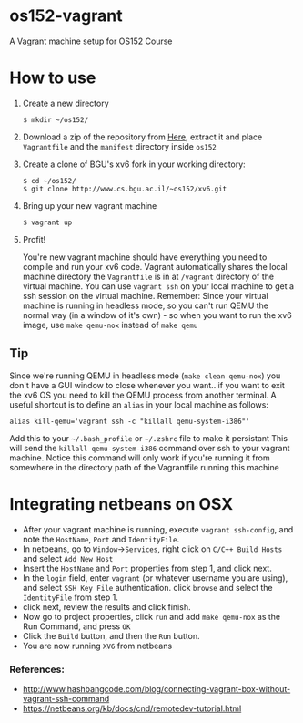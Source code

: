 # os152-vagrant
A Vagrant machine setup for OS152 Course

# How to use

1. Create a new directory

	```
	$ mkdir ~/os152/
	```

2. Download a zip of the repository from [Here](https://github.com/kensaggy/os152-vagrant/archive/master.zip), extract it and place `Vagrantfile` and the `manifest` directory inside `os152`

3. Create a clone of BGU's xv6 fork in your working directory:

	```
	$ cd ~/os152/
	$ git clone http://www.cs.bgu.ac.il/~os152/xv6.git
	```

4. Bring up your new vagrant machine

	```
	$ vagrant up
	```
	
5. Profit! 

	You're new vagrant machine should have everything you need to compile and run your xv6 code.
	Vagrant automatically shares the local machine directory the `Vagrantfile` is in at `/vagrant` directory of the virtual machine.
	You can use `vagrant ssh` on your local machine to get a ssh session on the virtual machine.
    Remember: Since your virtual machine is running in headless mode, so you can't run QEMU the normal way (in a window of it's own) - so when you want to run the xv6 image, use `make qemu-nox` instead of `make qemu`


## Tip
Since we're running QEMU in headless mode (`make clean qemu-nox`) you don't have a GUI window to close whenever you want.. if you want to exit the xv6 OS you need to kill
the QEMU process from another terminal.
A useful shortcut is to define an `alias` in your local machine as follows:

```
alias kill-qemu='vagrant ssh -c "killall qemu-system-i386"'
```
Add this to your `~/.bash_profile` or `~/.zshrc` file to make it persistant
This will send the `killall qemu-system-i386` command over ssh to your vagrant machine.
Notice this command will only work if you're running it from somewhere in the directory path of the Vagrantfile running this machine

# Integrating netbeans on OSX
 * After your vagrant machine is running, execute `vagrant ssh-config`, and note the `HostName`, `Port` and `IdentityFile`.
 * In netbeans, go to `Window`->`Services`, right click on `C/C++ Build Hosts` and select `Add New Host`
 * Insert the `HostName` and `Port` properties from step 1, and click next.
 * In the `login` field, enter `vagrant` (or whatever username you are using), and select `SSH Key File` authentication. click `browse` and select the `IdentityFile` from step 1.
 * click next, review the results and click finish.
 * Now go to project properties, click `run` and add `make qemu-nox` as the Run Command, and press `OK`
 * Click the `Build` button, and then the `Run` button.
 * You are now running `XV6` from netbeans  

### References:
 * http://www.hashbangcode.com/blog/connecting-vagrant-box-without-vagrant-ssh-command
 * https://netbeans.org/kb/docs/cnd/remotedev-tutorial.html
